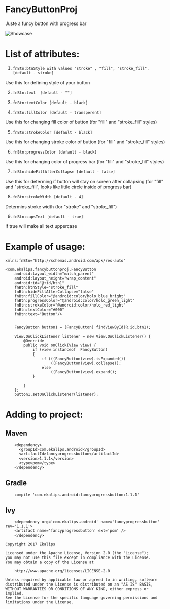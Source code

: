 # FancyButtonProj
Juste a funcy button with progress bar

<img alt="Showcase" src="https://s29.postimg.org/9bfm2dvzr/ezgif_com_crop.gif" />


#   List of attributes:

 1) ```fnBtn:btnStyle with values "stroke" , "fill", "stroke_fill".  [default - stroke]```
 
Use this for defining style of your button
        
 2) ```fnBtn:text  [default - ""]```
 
 3) ```fnBtn:textColor [default - black]```
 
 4) ```fnBtn:fillColor [default - transperent]```
 
Use this for changing fill color of button (for "fill" and "stroke_fill" styles)
        
 5) ```fnBtn:strokeColor [default - black]```
 
Use this for changing stroke color of button (for "fill" and "stroke_fill" styles)
        
 6) ```fnBtn:progressColor [default - black]```
 
Use this for changing color of progress bar (for "fill" and "stroke_fill" styles)
       
 7) ```fnBtn:hideFillAfterCollapse [default - false]```
 
Use this for determing if button will stay on screen after collapsing (for "fill" and "stroke_fill", looks like                 little circle inside of progress bar)
        
 8) ```fnBtn:strokeWidth [default - 4]```
 
Determins stroke width (for "stroke" and "stroke_fill")
        
 9) ```fnBtn:capsText [default - true]```
 
If true will make all text uppercase
        
        

#   Example of usage:

    xmlns:fnBtn="http://schemas.android.com/apk/res-auto"

    <com.ekalips.fancybuttonproj.FancyButton
        android:layout_width="match_parent"
        android:layout_height="wrap_content"
        android:id="@+id/btn1"
        fnBtn:btnStyle="stroke_fill"
        fnBtn:hideFillAfterCollapse="false"
        fnBtn:fillColor="@android:color/holo_blue_bright"
        fnBtn:progressColor="@android:color/holo_green_light"
        fnBtn:strokeColor="@android:color/holo_red_light"
        fnBtn:textColor="#000"
        fnBtn:text="Button"/>
        
        
        FancyButton button1 = (FancyButton) findViewById(R.id.btn1);

        View.OnClickListener listener = new View.OnClickListener() {
            @Override
            public void onClick(View view) {
                if (view instanceof  FancyButton)
                {
                    if (((FancyButton)view).isExpanded())
                        ((FancyButton)view).collapse();
                    else
                        ((FancyButton)view).expand();
                }

            }
        };
        button1.setOnClickListener(listener);



#   Adding to project:
   
##      Maven
    
        <dependency>
          <groupId>com.ekalips.android</groupId>
          <artifactId>fancyprogressbutton</artifactId>
          <version>1.1.1</version>
          <type>pom</type>
        </dependency>
        
##      Gradle

        compile 'com.ekalips.android:fancyprogressbutton:1.1.1'
##      Ivy

        <dependency org='com.ekalips.android' name='fancyprogressbutton' rev='1.1.1'>
        <artifact name='fancyprogressbutton' ext='pom' />
        </dependency>
        



```
Copyright 2017 Ekalips

Licensed under the Apache License, Version 2.0 (the "License");
you may not use this file except in compliance with the License.
You may obtain a copy of the License at

    http://www.apache.org/licenses/LICENSE-2.0

Unless required by applicable law or agreed to in writing, software
distributed under the License is distributed on an "AS IS" BASIS,
WITHOUT WARRANTIES OR CONDITIONS OF ANY KIND, either express or implied.
See the License for the specific language governing permissions and
limitations under the License.
```
